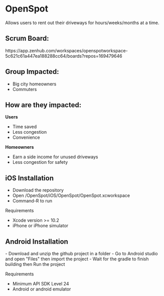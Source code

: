 # OpenSpot
Allows users to rent out their driveways for hours/weeks/months at a time.

<h2>Scrum Board:</h2>
https://app.zenhub.com/workspaces/openspotworkspace-5c621c61a447ea188288cc64/boards?repos=169479646

<h2>Group Impacted:</h2>
  <ul> 
  <li>Big city homeowners</li>
  <li>Commuters </li>
  </ul>

<h2> How are they impacted:</h2>
 
  <b>Users</b>
  - Time saved
  - Less congestion
  - Convenience

 <b>Homeowners</b>
  - Earn a side income for unused driveways
  - Less congestion for safety

<h2> iOS Installation </h2>

  - Download the repository
  - Open /OpenSpot/iOS/OpenSpot/OpenSpot.xcworkspace
  - Command-R to run
  
Requirements
  - Xcode version >= 10.2
  - iPhone or iPhone simulator
  
<h2> Android Installation </h2>
  - Download and unzip the github project in a folder
  - Go to Android studio and open "Files" then import the project 
  - Wait for the gradle to finish building then Run the project

Requirements
  - Minimum API SDK Level 24
  - Android or android emulator 
    
  
